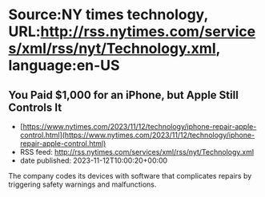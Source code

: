 # Source:NY times technology, URL:http://rss.nytimes.com/services/xml/rss/nyt/Technology.xml, language:en-US

## You Paid $1,000 for an iPhone, but Apple Still Controls It
 - [https://www.nytimes.com/2023/11/12/technology/iphone-repair-apple-control.html](https://www.nytimes.com/2023/11/12/technology/iphone-repair-apple-control.html)
 - RSS feed: http://rss.nytimes.com/services/xml/rss/nyt/Technology.xml
 - date published: 2023-11-12T10:00:20+00:00

The company codes its devices with software that complicates repairs by triggering safety warnings and malfunctions.

